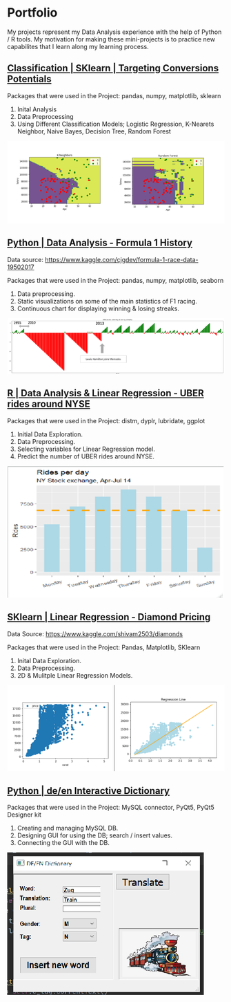 # Portfolio
My projects represent my Data Analysis experience 
with the help of Python / R tools.
My motivation for making these mini-projects is to practice new
capabilites that I learn along my learning process.



## [Classification | SKlearn | Targeting Conversions Potentials](https://github.com/yts01/SKlearn-Classification-Convertsion-Rate)

Packages that were used in the Project: pandas, numpy, matplotlib, sklearn

1. Inital Analysis
2. Data Preprocessing
3. Using Different Classification Models;
   Logistic Regression, K-Nearets Neighbor, Naive Bayes, Decision Tree, Random Forest

![](/images/pic.PNG)



## [Python | Data Analysis - Formula 1 History](https://github.com/yts01/F1-Data-Analysis)
Data source: https://www.kaggle.com/cjgdev/formula-1-race-data-19502017

Packages that were used in the Project: pandas, numpy, matplotlib, seaborn

1. Data preprocessing.
2. Static visualizations on some of the main statistics of F1 racing.
3. Continuous chart for displaying winning & losing streaks.

![](/images/Formula.png)




## [R | Data Analysis & Linear Regression - UBER rides around NYSE](https://github.com/yts01/R---Predicting-UBER-Rides-around-NYSE)

Packages that were used in the Project: distm, dyplr, lubridate, ggplot

1. Initial Data Exploration.
2. Data Preprocessing.
3. Selecting variables for Linear Regression model.
4. Predict the number of UBER rides around NYSE.

![](/images/ruber1.png)



## [SKlearn | Linear Regression - Diamond Pricing](https://github.com/yts01/Diamonds-Pricing---SKlearn)
Data Source: https://www.kaggle.com/shivam2503/diamonds

Packages that were used in the Project: Pandas, Matplotlib, SKlearn

1. Inital Data Exploration.
2. Data Preprocessing.
2. 2D & Mulitple Linear Regression Models.

![](/images/Capture.PNG)




## [Python | de/en Interactive Dictionary](https://github.com/yts01/DE-EN-Interactive-Dictionary)

Packages that were used in the Project: MySQL connector, PyQt5, PyQt5 Designer kit

1. Creating and managing MySQL DB.
2. Designing GUI for using the DB; search / insert values.
3. Connecting the GUI with the DB.

![](/dict2.png)


